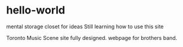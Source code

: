 # hello-world
mental storage closet for ideas
Still learning how to use this site

Toronto Music Scene site fully designed.
webpage for brothers band.
